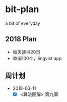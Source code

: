 # bit-plan
a bit of everyday

## 2018 Plan

- 每天读书20页
- 单词100个，lingvist app


## 周计划
+ 2018-03-11
   + [x] <算法图解> 第九章
  
